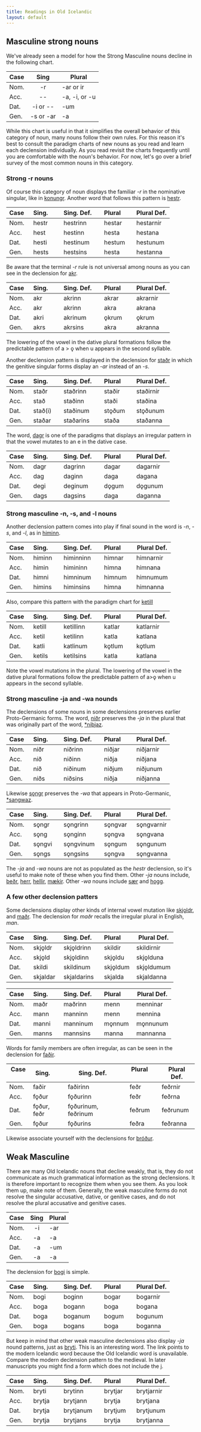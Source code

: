 ```yaml
---
title: Readings in Old Icelandic
layout: default
---
```


## Masculine strong nouns

We've already seen a model for how the Strong Masculine nouns decline in the following chart.

| Case |   Sing    | Plural        |
|------|:---------:|---------------|
| Nom. |    -r     | -ar or ir     |
| Acc. |    --     | -a, -i, or -u |
| Dat. | -i or --  | -um           |
| Gen. | -s or -ar | -a            |

While this chart is useful in that it simplifies the overall behavior of this category of noun, many nouns follow their own rules. For this reason it's best to consult the paradigm charts of new nouns as you read and learn each declension individually. As you read revisit the charts frequently until you are comfortable with the noun's behavior. For now, let's go over a brief survey of the most common nouns in this category. 


### Strong -r nouns

Of course this category of noun displays the familiar _-r_ in the nominative singular, like in [konungr](https://en.wiktionary.org/wiki/konungr). Another word that follows this pattern is [hestr](https://en.wiktionary.org/wiki/hestr).

| Case &nbsp; | Sing. &nbsp; &nbsp; &nbsp; | Sing. Def. &nbsp; &nbsp; | Plural &nbsp; &nbsp; &nbsp; | Plural Def. |
|-------------|----------------------------|--------------------------|-----------------------------|-------------|
| Nom.        | hestr                      | hestrinn                   | hestar                    | hestarnir   |
| Acc.        | hest                       | hestinn                 | hesta                      | hestana   |
| Dat.        | hesti                      | hestinum                 | hestum                      | hestunum    |
| Gen.        | hests                      | hestsins                | hesta                     | hestanna    |

Be aware that the terminal _-r_ rule is not universal among nouns as you can see in the declension for [akr](https://en.wiktionary.org/wiki/akr#Old_Norse).

| Case &nbsp; | Sing. &nbsp; &nbsp; &nbsp; | Sing. Def. &nbsp; &nbsp; | Plural &nbsp; &nbsp; &nbsp; | Plural Def. |
|-------------|----------------------------|--------------------------|-----------------------------|-------------|
| Nom.        | akr                      | akrinn                 | akrar                      | akrarnir   |
| Acc.        | akr                      | akrinn                 | akra                       | akrana     |
| Dat.        | akri                     | akrinum                | ǫkrum                      | ǫkrum        |
| Gen.        | akrs                      | akrsins                | akra                      | akranna    |

The lowering of the vowel in the dative plural formations follow the predictable pattern of a > ǫ when u appears in the second syllable.

Another declension pattern is displayed in the declension for [staðr](https://en.wiktionary.org/wiki/sta%C3%B0r) in which the genitive singular forms display an _-ar_ instead of an _-s_. 

| Case &nbsp; | Sing. &nbsp; &nbsp; &nbsp; | Sing. Def. &nbsp; &nbsp; | Plural &nbsp; &nbsp; &nbsp; | Plural Def. |
|-------------|----------------------------|--------------------------|-----------------------------|-------------|
| Nom.        | staðr                      | staðrinn                 | staðir                     | staðirnir   |
| Acc.        | stað                      | staðinn                 | staði                       | staðina     |
| Dat.        | stað(i)                     | staðinum                | stǫðum                      | stǫðunum        |
| Gen.        | staðar                   | staðarins                | staða                     | staðanna    |

The word, [dagr](https://en.wiktionary.org/wiki/dagr) is one of the paradigms that displays an irregular pattern in that the vowel mutates to an e in the dative case.

| Case &nbsp; | Sing. &nbsp; &nbsp; &nbsp; | Sing. Def. &nbsp; &nbsp; | Plural &nbsp; &nbsp; &nbsp; | Plural Def. |
|-------------|----------------------------|--------------------------|-----------------------------|-------------|
| Nom.        | dagr                      | dagrinn                   | dagar                     | dagarnir   |
| Acc.        | dag                       | daginn                    | daga                      | dagana   |
| Dat.        | degi                      | deginum                   | dǫgum                     |  dǫgunum       |
| Gen.        | dags                      | dagsins                | daga                      | daganna   |

### Strong masculine -n, -s, and -l nouns

Another declension pattern comes into play if final sound in the word is _-n_, _-s_, and _-l_, as in [himinn](https://en.wiktionary.org/wiki/himinn#Old_Norse).

| Case &nbsp; | Sing. &nbsp; &nbsp; &nbsp; | Sing. Def. &nbsp; &nbsp; | Plural &nbsp; &nbsp; &nbsp; | Plural Def. |
|-------------|----------------------------|--------------------------|-----------------------------|-------------|
| Nom.        | himinn                      | himinninn                   | himnar                     | himnarnir   |
| Acc.        | himin                      | himininn                  | himna                      | himnana   |
| Dat.        | himni                      | himninum                 | himnum                      | himnumum    |
| Gen.        | himins                      | himinsins                | himna                      | himnanna    |

Also, compare this pattern with the paradigm chart for [ketill](https://en.wiktionary.org/wiki/ketill#Old_Norse)

| Case &nbsp; | Sing. &nbsp; &nbsp; &nbsp; | Sing. Def. &nbsp; &nbsp; | Plural &nbsp; &nbsp; &nbsp; | Plural Def. |
|-------------|----------------------------|--------------------------|-----------------------------|-------------|
| Nom.        | ketill                      | ketillinn                  | katlar                      | katlarnir   |
| Acc.        | ketil                       | ketilinn                   | katla                       | katlana     |
| Dat.        | katli                       | katlinum                   | kǫtlum                      |  kǫtlum      |
| Gen.        | ketils                      | ketilsins                | katla                      | katlana    |

Note the vowel mutations in the plural. The lowering of the vowel in the dative plural formations follow the predictable pattern of a>ǫ when u appears in the second syllable.

### Strong masculine -ja and -wa nounds

The declensions of some nouns in some declensions preserves earlier Proto-Germanic forms. The word, [niðr](https://en.wiktionary.org/wiki/ni%C3%B0r) preserves the _-ja_ in the plural that was originally part of the word, [*niþjaz](https://en.wiktionary.org/wiki/Reconstruction:Proto-Germanic/ni%C3%BEjaz). 

| Case &nbsp; | Sing. &nbsp; &nbsp; &nbsp; | Sing. Def. &nbsp; &nbsp; | Plural &nbsp; &nbsp; &nbsp; | Plural Def. |
|-------------|----------------------------|--------------------------|-----------------------------|-------------|
| Nom.        | niðr                      | niðrinn                  | niðjar                      | niðjarnir   |
| Acc.        | nið                      | niðinn                  | niðja                      | niðjana   |
| Dat.        | nið                      | niðinum                 | niðjum                      | niðjunum    |
| Gen.        | niðs                      | niðsins                | niðja                      | niðjanna    |

Likewise [sǫngr](https://en.wiktionary.org/wiki/s%C7%ABngr#Old_Norse) preserves the _-wa_ that appears in Proto-Germanic, [*sangwaz](https://en.wiktionary.org/wiki/Reconstruction:Proto-Germanic/sangwaz). 

| Case &nbsp; | Sing. &nbsp; &nbsp; &nbsp; | Sing. Def. &nbsp; &nbsp; | Plural &nbsp; &nbsp; &nbsp; | Plural Def. |
|-------------|----------------------------|--------------------------|-----------------------------|-------------|
| Nom.        | sǫngr                      | sǫngrinn                 | sǫngvar                     | sǫngvarnir  |
| Acc.        | sǫng                       | sǫnginn                  | sǫngva                      | sǫngvana    |
| Dat.        | sǫngvi                     | sǫngvinum                | sǫngum                      | sǫngunum    |
| Gen.        | sǫngs                      | sǫngsins                 | sǫngva                      | sǫngvanna   |

The _-ja_ and _-wa_ nouns are not as populated as the _hestr_ declension, so it's useful to make note of these when you find them. Other _-ja_ nouns include, [beðr](https://en.wiktionary.org/wiki/be%C3%B0r), [herr](https://en.wiktionary.org/wiki/herr#Old_Norse), [hellir](https://en.wiktionary.org/wiki/hellir#Old_Norse), [mækir](https://en.wiktionary.org/wiki/m%C3%A6kir). Other _-wa_ nouns include [sær](https://en.wiktionary.org/wiki/s%C3%A6r#Old_Norse) and [hǫgg](https://en.wiktionary.org/wiki/h%C7%ABgg).

### A few other declension patters

Some declensions display other kinds of internal vowel mutation like [skjǫldr](https://en.wiktionary.org/wiki/skj%C7%ABldr), and [maðr](https://en.wiktionary.org/wiki/ma%C3%B0r). The declension for _maðr_ recalls the irregular plural in English, _man_.  

| Case &nbsp; | Sing. &nbsp; &nbsp; &nbsp; | Sing. Def. &nbsp; &nbsp; | Plural &nbsp; &nbsp; &nbsp; | Plural Def. |
|-------------|----------------------------|--------------------------|-----------------------------|-------------|
| Nom.        | skjǫldr                      | skjǫldrinn                 | skildir                     | skildirnir  |
| Acc.        | skjǫld                       | skjǫldinn                  | skjǫldu                      | skjǫlduna    |
| Dat.        | skildi                     | skildinum                | skjǫldum                      | skjǫldumum  |
| Gen.        | skjaldar                      | skjaldarins                 | skjalda                      | skjaldanna   |

| Case &nbsp; | Sing. &nbsp; &nbsp; &nbsp; | Sing. Def. &nbsp; &nbsp; | Plural &nbsp; &nbsp; &nbsp; | Plural Def. |
|-------------|----------------------------|--------------------------|-----------------------------|-------------|
| Nom.        | maðr                      | maðrinn                 | menn                   | menninar  |
| Acc.        | mann                       | manninn                  | menn                      | mennina    |
| Dat.        | manni                     | manninum                | mǫnnum                      | mǫnnunum   |
| Gen.        | manns                      | mannsins                 | manna                      | mannanna   |

Words for family members are often irregular, as can be seen in the declension for [faðir](https://en.wiktionary.org/wiki/fa%C3%B0ir#Old_Norse).

| Case &nbsp; | Sing. &nbsp; &nbsp; &nbsp; | Sing. Def. &nbsp; &nbsp; | Plural &nbsp; &nbsp; &nbsp; | Plural Def. |
|-------------|----------------------------|--------------------------|-----------------------------|-------------|
| Nom.        | faðir                      | faðirinn                 | feðr                    | feðrnir|
| Acc.        | fǫður                      | fǫðurinn                  | feðr                      | feðrna   |
| Dat.        | fǫður, feðr                | fǫðurinum, feðrinum       | feðrum                    | feðrunum |
| Gen.        | fǫður                      | fǫðurins                  | feðra                     | feðranna |

Likewise associate yourself with the declensions for [bróður](https://en.wiktionary.org/wiki/br%C3%B3%C3%B0ir#Old_Norse). 

## Weak Masculine

There are many Old Icelandic nouns that decline weakly, that is, they do not communicate as much grammatical information as the strong declensions. It is therefore important to recognize them when you see them. As you look them up, make note of them. Generally, the weak masculine forms do not resolve the singular accusative, dative, or genitive cases, and do not resolve the plural accusative and genitive cases.

| Case | Sing | Plural |
|:-----|:----:|:-------|
| Nom. |  -i  |  -ar   |
| Acc. |  -a  |  -a    |
| Dat. |  -a  |  -um   | 
| Gen. |  -a  |  -a    |

The declension for [bogi](https://en.wiktionary.org/wiki/bogi#Old_Norse) is simple.

| Case &nbsp; | Sing. &nbsp; &nbsp; &nbsp; | Sing. Def. &nbsp; &nbsp; | Plural &nbsp; &nbsp; &nbsp; | Plural Def. |
|-------------|----------------------------|--------------------------|-----------------------------|-------------|
| Nom.        | bogi                      | boginn                 | bogar                     | bogarnir  |
| Acc.        | boga                       | bogann                  | boga                      | bogana    |
| Dat.        | boga                     | boganum                | bogum                      | bogunum    |
| Gen.        | boga                      | bogans                 | boga                      | boganna   |

But keep in mind that other weak masculine declensions also display _-ja_ nound patterns, just as [bryti](https://en.wiktionary.org/wiki/bryti).  This is an interesting word. The link points to the modern Icelandic word because the Old Icelandic word is unavailable. Compare the modern declension pattern to the medieval. In later manuscripts you might find a form which does not include the j. 

| Case &nbsp; | Sing. &nbsp; &nbsp; &nbsp; | Sing. Def. &nbsp; &nbsp; | Plural &nbsp; &nbsp; &nbsp; | Plural Def. |
|-------------|----------------------------|--------------------------|-----------------------------|-------------|
| Nom.        | bryti                      | brytinn                 | brytjar                     | brytjarnir  |
| Acc.        | brytja                       | brytjann                  | brytja                      | brytjana    |
| Dat.        | brytja                     | brytjanum                | brytjum                      | brytjunum    |
| Gen.        | brytja                      | brytjans                 | brytja                      | brytjanna   |
